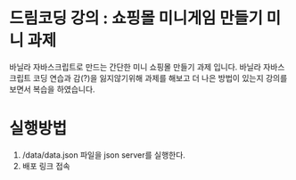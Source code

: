 ﻿# 드림코딩 강의 : 쇼핑몰 미니게임 만들기 미니 과제

바닐라 자바스크립트로 만드는 간단한 미니 쇼핑몰 만들기 과제 입니다.
바닐라 자바스크립트 코딩 연습과 감(?)을 잃지않기위해 과제를 해보고 더 나은 방법이 있는지
강의를 보면서 복습을 하였습니다.

# 실행방법
1. /data/data.json 파일을 json server를 실행한다.
2. 배포 링크 접속
